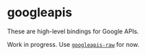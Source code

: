 # googleapis

These are high-level bindings for Google APIs.

Work in progress. Use [`googleapis-raw`](../googleapis-raw) for now.
